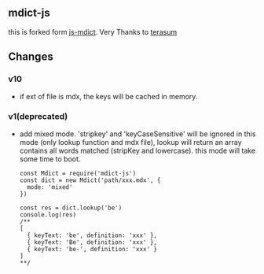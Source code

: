 ## mdict-js

this is forked form [js-mdict](https://github.com/terasum/js-mdict). Very Thanks to [terasum](https://github.com/terasum/js-mdict)

## Changes

### v10

* if ext of file is mdx, the keys will be cached in memory.

### v1(deprecated)

* add mixed mode. 'stripkey' and 'keyCaseSensitive' will be ignored in this mode (only lookup function and mdx file), lookup will return an array contains all words matched (stripKey and lowercase). this mode will take some time to boot.
  ```
  const Mdict = require('mdict-js')
  const dict = new Mdict('path/xxx.mdx', {
    mode: 'mixed'
  })

  const res = dict.lookup('be')
  console.log(res)
  /**
  [
    { keyText: 'be', definition: 'xxx' },
    { keyText: 'Be', definition: 'xxx' },
    { keyText: 'be-', definition: 'xxx' }
  ]
  **/
  ```